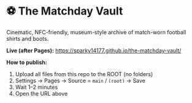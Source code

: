 # ⚽ The Matchday Vault

Cinematic, NFC-friendly, museum-style archive of match-worn football shirts and boots.

**Live (after Pages):**
https://sparky14177.github.io/the-matchday-vault/

**How to publish:**
1. Upload all files from this repo to the ROOT (no folders)
2. Settings → Pages → Source = `main` / `(root)` → Save
3. Wait 1–2 minutes
4. Open the URL above
